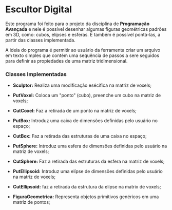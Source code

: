 # Escultor Digital 
Este programa foi feito para o projeto da disciplina de **Programação Avançada** e nele é possível desenhar algumas figuras
geométricas padrões em 3D, como: cubos, elípses e esferas. E também é possível pontá-las, a partir das classes implementada.

A ideia do programa é permitir ao usuário da ferramenta criar um arquivo em texto simples que contém uma sequência de 
passos a sere seguidos para definir as propiedades de uma matriz tridimensional.

### Classes Implementadas

* **Sculptor:** Realiza uma modificação esécífica na matriz de voxels;

* **PutVoxel:** Coloca um "ponto" (cubo), preenche um cubo na matriz de voxels;

* **CutCoxel:** Faz a retirada de um ponto na matriz de voxels;

* **PutBox:** Introduz uma caixa de dimensões definidas pelo usuário no espaço;

* **CutBox:** Faz a retirada das estruturas de uma caixa no espaço;

* **PutSphere:** Introduz uma esfera de dimensões definidas pelo usuário na matriz de voxels;

* **CutSphere:** Faz a retirada das estruturas da esfera na matriz de voxels;

* **PutEllipsoid:** Introduz uma elípse de dimensões definidas pelo usuário na matriz de voxels;

* **CutEllipsoid:** faz a retirada da estrutura da elípse na matrix de voxels;

* **FiguraGeometrica:** Representa objetos primitivos genéricos em uma matriz de pontos;
